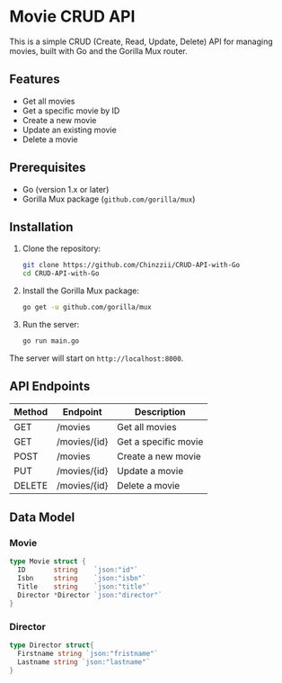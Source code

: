 # Movie CRUD API

This is a simple CRUD (Create, Read, Update, Delete) API for managing movies, built with Go and the Gorilla Mux router.

## Features

- Get all movies
- Get a specific movie by ID
- Create a new movie
- Update an existing movie
- Delete a movie

## Prerequisites

- Go (version 1.x or later)
- Gorilla Mux package (`github.com/gorilla/mux`)

## Installation

1. Clone the repository:
   ```bash
   git clone https://github.com/Chinzzii/CRUD-API-with-Go
   cd CRUD-API-with-Go
   ```

2. Install the Gorilla Mux package:
   ```bash
   go get -u github.com/gorilla/mux
   ```

4. Run the server:
   ```bash
   go run main.go
   ```

The server will start on `http://localhost:8000`.

## API Endpoints

| Method | Endpoint | Description |
|--------|----------|-------------|
| GET    | /movies  | Get all movies |
| GET    | /movies/{id} | Get a specific movie |
| POST   | /movies  | Create a new movie |
| PUT    | /movies/{id} | Update a movie |
| DELETE | /movies/{id} | Delete a movie |

## Data Model

### Movie
```go
type Movie struct {
  ID       string    `json:"id"`
  Isbn     string    `json:"isbn"`
  Title    string    `json:"title"`
  Director *Director `json:"director"`
}
```

### Director
```go
type Director struct{
  Firstname string `json:"fristname"`
  Lastname string `json:"lastname"`
}
```
